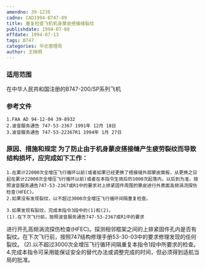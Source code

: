 ```yaml
---
amendno: 39-1236
cadno: CAD1994-B747-09
title: 重复检查飞机机身蒙皮搭接缝裂纹
publishdate: 1994-07-08
effdate: 1994-07-13
tags: B747
categories: 华北管理局
author: 王晓明
---
```


### 适用范围 
在中华人民共和国注册的B747-200/SP系列飞机

<!--more-->
### 参考文件
    1.FAA AD 94-12-04 39-8932 
    2.波音服务通告 747-53-2367 1991年 12月 18日
    3.波音服务通告 747-53-22367R1 1994年 1月 27日

### 原因、措施和规定     为了防止由于机身蒙皮搭接缝产生疲劳裂纹而导致结构损坏，应完成如下工作： 
    1.在累计22000次全增压飞行循环以前(或者如果已经更换了搭接缝外部蒙皮面板，从更换之日起在累计22000次全增压飞行循环以前)或者在本指令生效后的1000次起落内，以后到为准，按照波音服务通告747-53-2367或R1中的要求对上排紧固件周围的蒙皮进行外表面高频涡流探伤检查(HFEC)。 
    2.如果没有发现裂纹，以不超过3000次全增压飞行循环间隔重复检查。 

    3.如果发现有裂纹，完成本指令3段中的(1)和(2)。 
    (1).在下次飞行前，按照波音服务通告747-53-2367或R1中的要求
  
进行开孔高频涡流探伤检查(HFEC)。探测相邻框架之间的上排紧固件孔内是否有裂纹。在下次飞行前，按照747结构修理手册53-30-03中的要求修理发现的任何裂纹。 
    (2).以不超过3000次全增压飞行循环间隔重复本指令1段中所要求的检查。 
    4.完成本指令可采用能保证安全的替代办法或调整完成的时间，但必须得到适航当局的批准。
